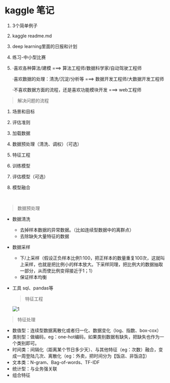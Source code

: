 # kaggle 笔记

1. 3个简单例子

2. kaggle readme.md

3. deep learning里面的日报和计划

4. 练习-中小型比赛

5. ·喜欢各种算法/建模 ===> 算法工程师/数据科学家/自动驾驶工程师

   ·喜欢数据的处理：清洗/沉淀/分析等 ===> 数据开发工程师/大数据开发工程师

   ·不喜欢数据方面的流程，还是喜欢功能模块开发 ===> web工程师




> 解决问题的流程

1. 场景和目标

2. 评估准则

3. 加载数据

4. 数据预处理（清洗、调权）（可选）

5. 特征工程

6. 训练模型

7. 评估模型（可选）

8. 模型融合

   ​

> 数据预处理

- 数据清洗

  - 去掉样本数据的异常数据。（比如连续型数据中的离群点）
  - 去除缺失大量特征的数据

- 数据采样

  - 下/上采样（假设正负样本比例1:100，把正样本的数量重复100次，这就叫上采样，也就是把比例小的样本放大。下采样同理，把比例大的数据抽取一部分，从而使比例变得接近于1；1）
  - 保证样本均衡

- 工具 sql、pandas等

  > 特征工程

  ![1](C:\Users\A\Desktop\1.png)

> 特征处理

- 数值型：连续型数据离散化或者归一化、数据变化（log、指数、box-cox）
- 类别型：做编码，eg：one-hot编码，如果类别数据有缺失，把缺失也作为一个类别即可。
- 时间类：间隔化（距离某个节日多少天）、与其他特征（eg：次数）融合，变成一周登陆几次、离散化（eg：外卖，把时间分为【饭店、非饭店】）
- 文本类：N-gram、Bag-of-words、TF-IDF
- 统计型：与业务强关联
- 组合特征